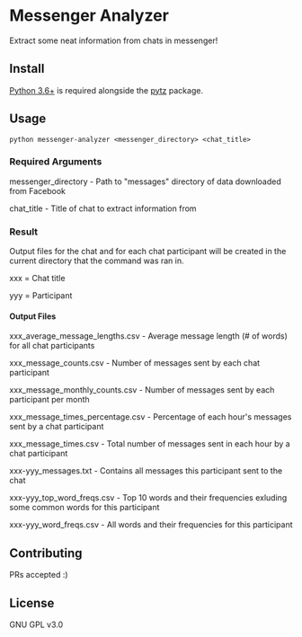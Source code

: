 # Messenger Analyzer
Extract some neat information from chats in messenger!

## Install

[Python 3.6+](https://www.python.org/downloads/) is required alongside the [pytz](https://pypi.org/project/pytz/) package.

## Usage

```
python messenger-analyzer <messenger_directory> <chat_title>
```

### Required Arguments

messenger_directory - Path to "messages" directory of data downloaded from Facebook

chat_title - Title of chat to extract information from

### Result

Output files for the chat and for each chat participant will be created in the current
directory that the command was ran in.

xxx = Chat title

yyy = Participant

#### Output Files

xxx_average_message_lengths.csv - Average message length (# of words) for all chat participants

xxx_message_counts.csv - Number of messages sent by each chat participant

xxx_message_monthly_counts.csv - Number of messages sent by each participant per month

xxx_message_times_percentage.csv - Percentage of each hour's messages sent by a chat participant

xxx_message_times.csv - Total number of messages sent in each hour by a chat participant

xxx-yyy_messages.txt - Contains all messages this participant sent to the chat

xxx-yyy_top_word_freqs.csv - Top 10 words and their frequencies exluding some common words for this participant

xxx-yyy_word_freqs.csv - All words and their frequencies for this participant 

## Contributing

PRs accepted :)

## License

GNU GPL v3.0